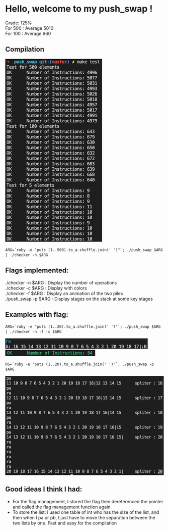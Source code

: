 # Hello, welcome to my push_swap !
Grade: 125%  
For 500 : Average 5010  
For 100 : Average 660

## Compilation
<img src="images/make_test.png">

```
ARG=`ruby -e "puts (1..500).to_a.shuffle.join(' ')"`; ./push_swap $ARG | ./checker -n $ARG
```

## Flags implemented:
./checker -n $ARG : Display the number of operations  
./checker -c $ARG : Display with colors  
./checker -f $ARG : Display an animation of the two piles  
./push_swap -p $ARG : Display stages on the stack at some key stages

## Examples with flag:
```
ARG=`ruby -e "puts (1..20).to_a.shuffle.join(' ')"`; ./push_swap $ARG | ./checker -n -f -c $ARG
```
<img src="images/AB.png">
<img src="images/result.png">




```
RG=`ruby -e "puts (1..20).to_a.shuffle.join(' ')"`; ./push_swap -p $ARG
```
<img src="images/-p.png">


## Good ideas I think I had:
- For the flag management, I stored the flag then dereferenced the pointer and called the flag management function again
- To store the list: I used one table of int who has the size of the list, and then when I pa or pb, I just have to move the separation between the two lists by one. Fast and easy for the compilation

